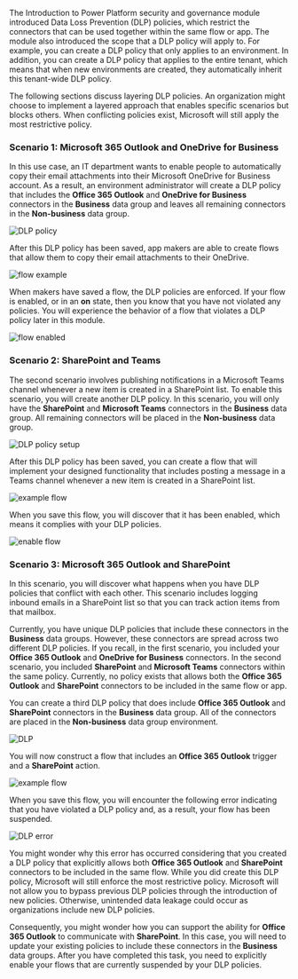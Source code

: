 The  Introduction to Power Platform security and governance module 
introduced Data Loss Prevention (DLP) policies, which restrict the 
connectors that can be used together within the same flow or
app. The module also introduced the scope that a DLP policy will apply to. For
example, you can create a DLP policy that only applies to an environment.
In addition, you can create a DLP policy that applies to the entire
tenant, which means that when new environments are created, they
automatically inherit this tenant-wide DLP policy.

The following sections discuss layering DLP policies. An
organization might choose to implement a layered approach that enables
specific scenarios but blocks others. When conflicting policies exist, 
Microsoft will still apply the most restrictive policy.

### Scenario 1: Microsoft 365 Outlook and OneDrive for Business

In this use case, an IT department wants to enable people to
automatically copy their email attachments into their Microsoft OneDrive for
Business account. As a result, an environment administrator will create
a DLP policy that includes the **Office 365 Outlook** and **OneDrive for
Business** connectors in the **Business** data group and
leaves all remaining connectors in the **Non-business** data
group.

![DLP policy](../media/6-dlp-update.png)

After this DLP policy has been saved, app makers are able to create flows that
allow them to copy their email attachments to their OneDrive.

![flow example](../media/7-flow.png)

When makers have saved a flow, the DLP policies are enforced. If your flow is
enabled, or in an **on** state, then you know that you have not violated
any policies. You will experience the behavior of a flow that violates a
DLP policy later in this module.

![flow enabled](../media/8-flow-enabled.png)

### Scenario 2: SharePoint and Teams

The second scenario involves publishing notifications
in a Microsoft Teams channel whenever a new item is created in a
SharePoint list. To enable this scenario, you will create another DLP
policy. In this scenario, you will only have the **SharePoint** and
**Microsoft Teams** connectors in the **Business** data group.
All remaining connectors will be placed in the **Non-business** 
data group.

![DLP policy setup](../media/9-dlp-update.png)

After this DLP policy has been saved, you can create a flow
that will implement your designed functionality that includes posting a
message in a Teams channel whenever a new item is created in a
SharePoint list.

![example flow ](../media/10-flow.png)

When you save this flow, you will discover that it has been enabled, which
means it complies with your DLP policies.

![enable flow](../media/11-flow-enable.png)

### Scenario 3: Microsoft 365 Outlook and SharePoint

In this scenario, you will discover what happens when you have DLP
policies that conflict with each other. This scenario includes logging
inbound emails in a SharePoint list so that you can track action items
from that mailbox.

Currently, you have unique DLP policies that include these connectors in
the **Business** data groups. However, these connectors are
spread across two different DLP policies. If you recall, in the first
scenario, you included your **Office 365 Outlook** and **OneDrive for
Business** connectors. In the second scenario, you included
**SharePoint** and **Microsoft Teams** connectors within the same
policy. Currently, no policy exists that allows both the **Office 365 Outlook** 
and **SharePoint** connectors to be included in the same flow or app.

You can create a third DLP policy that does include **Office 365
Outlook** and **SharePoint** connectors in the **Business**
data group. All of the connectors are placed in the **Non-business** data group environment.

![DLP](../media/12-dlp-update.png)

You will now construct a flow that includes an **Office 365 Outlook**
trigger and a **SharePoint** action.

![example flow](../media/13-flow.png)

When you save this flow, you will encounter the following error indicating
that you have violated a DLP policy and, as a result, your flow has been
suspended.

![DLP error](../media/14-dlp-error.png)

You might wonder why this error has occurred considering that you created
a DLP policy that explicitly allows both **Office 365 Outlook** and
**SharePoint** connectors to be included in the same flow. While you did
create this DLP policy, Microsoft will still enforce the most
restrictive policy. Microsoft will not allow you to bypass previous DLP
policies through the introduction of new policies. Otherwise, 
unintended data leakage could occur as organizations include new DLP
policies.

Consequently, you might wonder how you can support the ability for **Office 365 Outlook** to
communicate with **SharePoint**. In this case, you will need to update your
existing policies to include these connectors in the **Business**
data groups. After you have completed this task, you need to explicitly
enable your flows that are currently suspended by your DLP policies.

